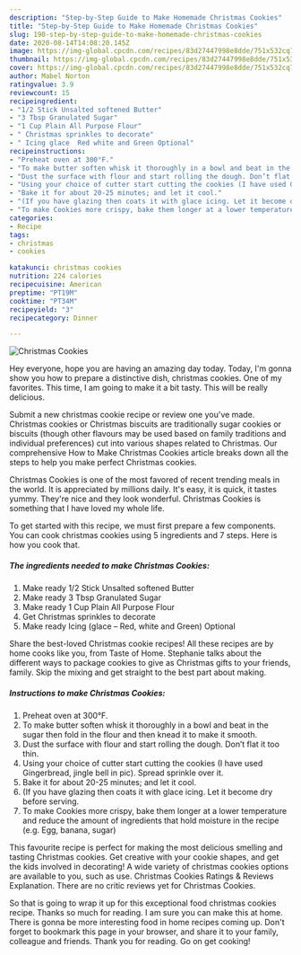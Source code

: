 ```yaml
---
description: "Step-by-Step Guide to Make Homemade Christmas Cookies"
title: "Step-by-Step Guide to Make Homemade Christmas Cookies"
slug: 190-step-by-step-guide-to-make-homemade-christmas-cookies
date: 2020-08-14T14:08:20.145Z
image: https://img-global.cpcdn.com/recipes/83d27447998e8dde/751x532cq70/christmas-cookies-recipe-main-photo.jpg
thumbnail: https://img-global.cpcdn.com/recipes/83d27447998e8dde/751x532cq70/christmas-cookies-recipe-main-photo.jpg
cover: https://img-global.cpcdn.com/recipes/83d27447998e8dde/751x532cq70/christmas-cookies-recipe-main-photo.jpg
author: Mabel Norton
ratingvalue: 3.9
reviewcount: 15
recipeingredient:
- "1/2 Stick Unsalted softened Butter"
- "3 Tbsp Granulated Sugar"
- "1 Cup Plain All Purpose Flour"
- " Christmas sprinkles to decorate"
- " Icing glace  Red white and Green Optional"
recipeinstructions:
- "Preheat oven at 300°F."
- "To make butter soften whisk it thoroughly in a bowl and beat in the sugar then fold in the flour and then knead it to make it smooth."
- "Dust the surface with flour and start rolling the dough. Don’t flat it too thin."
- "Using your choice of cutter start cutting the cookies (I have used Gingerbread, jingle bell in pic). Spread sprinkle over it."
- "Bake it for about 20-25 minutes; and let it cool."
- "(If you have glazing then coats it with glace icing. Let it become dry before serving."
- "To make Cookies more crispy, bake them longer at a lower temperature and reduce the amount of ingredients that hold moisture in the recipe (e.g. Egg, banana, sugar)"
categories:
- Recipe
tags:
- christmas
- cookies

katakunci: christmas cookies 
nutrition: 224 calories
recipecuisine: American
preptime: "PT19M"
cooktime: "PT34M"
recipeyield: "3"
recipecategory: Dinner

---
```



![Christmas Cookies](https://img-global.cpcdn.com/recipes/83d27447998e8dde/751x532cq70/christmas-cookies-recipe-main-photo.jpg)

Hey everyone, hope you are having an amazing day today. Today, I'm gonna show you how to prepare a distinctive dish, christmas cookies. One of my favorites. This time, I am going to make it a bit tasty. This will be really delicious.

Submit a new christmas cookie recipe or review one you&#39;ve made. Christmas cookies or Christmas biscuits are traditionally sugar cookies or biscuits (though other flavours may be used based on family traditions and individual preferences) cut into various shapes related to Christmas. Our comprehensive How to Make Christmas Cookies article breaks down all the steps to help you make perfect Christmas cookies.

Christmas Cookies is one of the most favored of recent trending meals in the world. It is appreciated by millions daily. It's easy, it is quick, it tastes yummy. They're nice and they look wonderful. Christmas Cookies is something that I have loved my whole life.


To get started with this recipe, we must first prepare a few components. You can cook christmas cookies using 5 ingredients and 7 steps. Here is how you cook that.

<!--inarticleads1-->

##### The ingredients needed to make Christmas Cookies:

1. Make ready 1/2 Stick Unsalted softened Butter
1. Make ready 3 Tbsp Granulated Sugar
1. Make ready 1 Cup Plain All Purpose Flour
1. Get  Christmas sprinkles to decorate
1. Make ready  Icing (glace – Red, white and Green) Optional


Share the best-loved Christmas cookie recipes! All these recipes are by home cooks like you, from Taste of Home. Stephanie talks about the different ways to package cookies to give as Christmas gifts to your friends, family. Skip the mixing and get straight to the best part about making. 

<!--inarticleads2-->

##### Instructions to make Christmas Cookies:

1. Preheat oven at 300°F.
1. To make butter soften whisk it thoroughly in a bowl and beat in the sugar then fold in the flour and then knead it to make it smooth.
1. Dust the surface with flour and start rolling the dough. Don’t flat it too thin.
1. Using your choice of cutter start cutting the cookies (I have used Gingerbread, jingle bell in pic). Spread sprinkle over it.
1. Bake it for about 20-25 minutes; and let it cool.
1. (If you have glazing then coats it with glace icing. Let it become dry before serving.
1. To make Cookies more crispy, bake them longer at a lower temperature and reduce the amount of ingredients that hold moisture in the recipe (e.g. Egg, banana, sugar)


This favourite recipe is perfect for making the most delicious smelling and tasting Christmas cookies. Get creative with your cookie shapes, and get the kids involved in decorating! A wide variety of christmas cookies options are available to you, such as use. Christmas Cookies Ratings &amp; Reviews Explanation. There are no critic reviews yet for Christmas Cookies. 

So that is going to wrap it up for this exceptional food christmas cookies recipe. Thanks so much for reading. I am sure you can make this at home. There is gonna be more interesting food in home recipes coming up. Don't forget to bookmark this page in your browser, and share it to your family, colleague and friends. Thank you for reading. Go on get cooking!
